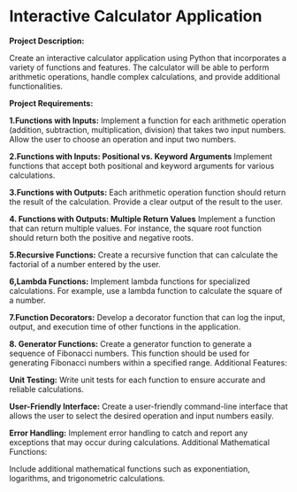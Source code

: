 
# Interactive Calculator Application

**Project Description:**

Create an interactive calculator application using Python that incorporates a variety of functions and features. The calculator will be able to perform arithmetic operations, handle complex calculations, and provide additional functionalities.

****Project Requirements:****

**1.Functions with Inputs:**
Implement a function for each arithmetic operation (addition, subtraction, multiplication, division) that takes two input numbers.
Allow the user to choose an operation and input two numbers.

**2.Functions with Inputs: Positional vs. Keyword Arguments**
Implement functions that accept both positional and keyword arguments for various calculations.

**3.Functions with Outputs:**
Each arithmetic operation function should return the result of the calculation.
Provide a clear output of the result to the user.

**4. Functions with Outputs: Multiple Return Values**
Implement a function that can return multiple values. For instance, the square root function should return both the positive and negative roots.

**5.Recursive Functions:**
Create a recursive function that can calculate the factorial of a number entered by the user.

**6,Lambda Functions:**
Implement lambda functions for specialized calculations. For example, use a lambda function to calculate the square of a number.

**7.Function Decorators:**
Develop a decorator function that can log the input, output, and execution time of other functions in the application.

**8. Generator Functions:**
Create a generator function to generate a sequence of Fibonacci numbers. This function should be used for generating Fibonacci numbers within a specified range.
Additional Features:

**Unit Testing:**
Write unit tests for each function to ensure accurate and reliable calculations.

**User-Friendly Interface:**
Create a user-friendly command-line interface that allows the user to select the desired operation and input numbers easily.

**Error Handling:**
Implement error handling to catch and report any exceptions that may occur during calculations.
Additional Mathematical Functions:

Include additional mathematical functions such as exponentiation, logarithms, and trigonometric calculations.
